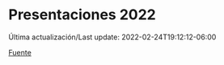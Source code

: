 # Presentaciones 2022

Última actualización/Last update: 2022-02-24T19:12:12-06:00

 [Fuente](https://www.gob.mx/salud/documentos/presentaciones-2022)
